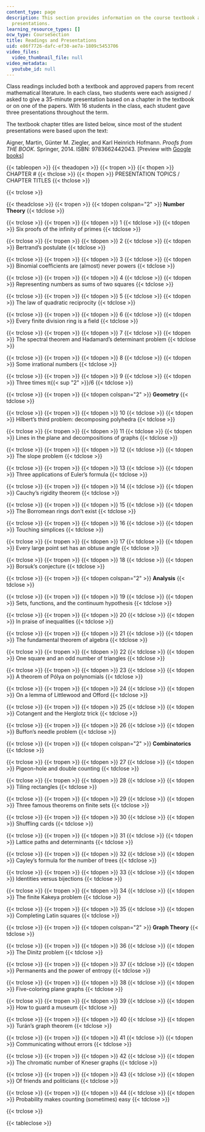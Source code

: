 ```yaml
---
content_type: page
description: This section provides information on the course textbook and student
  presentations.
learning_resource_types: []
ocw_type: CourseSection
title: Readings and Presentations
uid: e86f7726-dafc-ef30-ae7a-1809c5453706
video_files:
  video_thumbnail_file: null
video_metadata:
  youtube_id: null
---
```


Class readings included both a textbook and approved papers from recent mathematical literature. In each class, two students were each assigned / asked to give a 35-minute presentation based on a chapter in the textbook or on one of the papers. With 16 students in the class, each student gave three presentations throughout the term.

The textbook chapter titles are listed below, since most of the student presentations were based upon the text:

Aigner, Martin, Günter M. Ziegler, and Karl Heinrich Hofmann. _Proofs from THE BOOK_. Springer, 2014. ISBN: 9783662442043. \[Preview with [Google books](http://books.google.com/books?id=2iI9BAAAQBAJ&printsec=frontcover)\]

{{< tableopen >}}
{{< theadopen >}}
{{< tropen >}}
{{< thopen >}}
CHAPTER #
{{< thclose >}}
{{< thopen >}}
PRESENTATION TOPICS / CHAPTER TITLES
{{< thclose >}}

{{< trclose >}}

{{< theadclose >}}
{{< tropen >}}
{{< tdopen colspan="2" >}}
**Number Theory**
{{< tdclose >}}

{{< trclose >}}
{{< tropen >}}
{{< tdopen >}}
1
{{< tdclose >}}
{{< tdopen >}}
Six proofs of the infinity of primes
{{< tdclose >}}

{{< trclose >}}
{{< tropen >}}
{{< tdopen >}}
2
{{< tdclose >}}
{{< tdopen >}}
Bertrand’s postulate
{{< tdclose >}}

{{< trclose >}}
{{< tropen >}}
{{< tdopen >}}
3
{{< tdclose >}}
{{< tdopen >}}
Binomial coefficients are (almost) never powers
{{< tdclose >}}

{{< trclose >}}
{{< tropen >}}
{{< tdopen >}}
4
{{< tdclose >}}
{{< tdopen >}}
Representing numbers as sums of two squares
{{< tdclose >}}

{{< trclose >}}
{{< tropen >}}
{{< tdopen >}}
5
{{< tdclose >}}
{{< tdopen >}}
The law of quadratic reciprocity
{{< tdclose >}}

{{< trclose >}}
{{< tropen >}}
{{< tdopen >}}
6
{{< tdclose >}}
{{< tdopen >}}
Every finite division ring is a field
{{< tdclose >}}

{{< trclose >}}
{{< tropen >}}
{{< tdopen >}}
7
{{< tdclose >}}
{{< tdopen >}}
The spectral theorem and Hadamard’s determinant problem
{{< tdclose >}}

{{< trclose >}}
{{< tropen >}}
{{< tdopen >}}
8
{{< tdclose >}}
{{< tdopen >}}
Some irrational numbers
{{< tdclose >}}

{{< trclose >}}
{{< tropen >}}
{{< tdopen >}}
9
{{< tdclose >}}
{{< tdopen >}}
Three times π{{< sup "2" >}}/6
{{< tdclose >}}

{{< trclose >}}
{{< tropen >}}
{{< tdopen colspan="2" >}}
**Geometry**
{{< tdclose >}}

{{< trclose >}}
{{< tropen >}}
{{< tdopen >}}
10
{{< tdclose >}}
{{< tdopen >}}
Hilbert’s third problem: decomposing polyhedra
{{< tdclose >}}

{{< trclose >}}
{{< tropen >}}
{{< tdopen >}}
11
{{< tdclose >}}
{{< tdopen >}}
Lines in the plane and decompositions of graphs
{{< tdclose >}}

{{< trclose >}}
{{< tropen >}}
{{< tdopen >}}
12
{{< tdclose >}}
{{< tdopen >}}
The slope problem
{{< tdclose >}}

{{< trclose >}}
{{< tropen >}}
{{< tdopen >}}
13
{{< tdclose >}}
{{< tdopen >}}
Three applications of Euler’s formula
{{< tdclose >}}

{{< trclose >}}
{{< tropen >}}
{{< tdopen >}}
14
{{< tdclose >}}
{{< tdopen >}}
Cauchy’s rigidity theorem
{{< tdclose >}}

{{< trclose >}}
{{< tropen >}}
{{< tdopen >}}
15
{{< tdclose >}}
{{< tdopen >}}
The Borromean rings don’t exist
{{< tdclose >}}

{{< trclose >}}
{{< tropen >}}
{{< tdopen >}}
16
{{< tdclose >}}
{{< tdopen >}}
Touching simplices
{{< tdclose >}}

{{< trclose >}}
{{< tropen >}}
{{< tdopen >}}
17
{{< tdclose >}}
{{< tdopen >}}
Every large point set has an obtuse angle
{{< tdclose >}}

{{< trclose >}}
{{< tropen >}}
{{< tdopen >}}
18
{{< tdclose >}}
{{< tdopen >}}
Borsuk’s conjecture
{{< tdclose >}}

{{< trclose >}}
{{< tropen >}}
{{< tdopen colspan="2" >}}
**Analysis**
{{< tdclose >}}

{{< trclose >}}
{{< tropen >}}
{{< tdopen >}}
19
{{< tdclose >}}
{{< tdopen >}}
Sets, functions, and the continuum hypothesis
{{< tdclose >}}

{{< trclose >}}
{{< tropen >}}
{{< tdopen >}}
20
{{< tdclose >}}
{{< tdopen >}}
In praise of inequalities
{{< tdclose >}}

{{< trclose >}}
{{< tropen >}}
{{< tdopen >}}
21
{{< tdclose >}}
{{< tdopen >}}
The fundamental theorem of algebra
{{< tdclose >}}

{{< trclose >}}
{{< tropen >}}
{{< tdopen >}}
22
{{< tdclose >}}
{{< tdopen >}}
One square and an odd number of triangles
{{< tdclose >}}

{{< trclose >}}
{{< tropen >}}
{{< tdopen >}}
23
{{< tdclose >}}
{{< tdopen >}}
A theorem of Pólya on polynomials
{{< tdclose >}}

{{< trclose >}}
{{< tropen >}}
{{< tdopen >}}
24
{{< tdclose >}}
{{< tdopen >}}
On a lemma of Littlewood and Offord
{{< tdclose >}}

{{< trclose >}}
{{< tropen >}}
{{< tdopen >}}
25
{{< tdclose >}}
{{< tdopen >}}
Cotangent and the Herglotz trick
{{< tdclose >}}

{{< trclose >}}
{{< tropen >}}
{{< tdopen >}}
26
{{< tdclose >}}
{{< tdopen >}}
Buffon’s needle problem
{{< tdclose >}}

{{< trclose >}}
{{< tropen >}}
{{< tdopen colspan="2" >}}
**Combinatorics**
{{< tdclose >}}

{{< trclose >}}
{{< tropen >}}
{{< tdopen >}}
27
{{< tdclose >}}
{{< tdopen >}}
Pigeon-hole and double counting
{{< tdclose >}}

{{< trclose >}}
{{< tropen >}}
{{< tdopen >}}
28
{{< tdclose >}}
{{< tdopen >}}
Tiling rectangles
{{< tdclose >}}

{{< trclose >}}
{{< tropen >}}
{{< tdopen >}}
29
{{< tdclose >}}
{{< tdopen >}}
Three famous theorems on finite sets
{{< tdclose >}}

{{< trclose >}}
{{< tropen >}}
{{< tdopen >}}
30
{{< tdclose >}}
{{< tdopen >}}
Shuffling cards
{{< tdclose >}}

{{< trclose >}}
{{< tropen >}}
{{< tdopen >}}
31
{{< tdclose >}}
{{< tdopen >}}
Lattice paths and determinants
{{< tdclose >}}

{{< trclose >}}
{{< tropen >}}
{{< tdopen >}}
32
{{< tdclose >}}
{{< tdopen >}}
Cayley’s formula for the number of trees
{{< tdclose >}}

{{< trclose >}}
{{< tropen >}}
{{< tdopen >}}
33
{{< tdclose >}}
{{< tdopen >}}
Identities versus bijections
{{< tdclose >}}

{{< trclose >}}
{{< tropen >}}
{{< tdopen >}}
34
{{< tdclose >}}
{{< tdopen >}}
The finite Kakeya problem
{{< tdclose >}}

{{< trclose >}}
{{< tropen >}}
{{< tdopen >}}
35
{{< tdclose >}}
{{< tdopen >}}
Completing Latin squares
{{< tdclose >}}

{{< trclose >}}
{{< tropen >}}
{{< tdopen colspan="2" >}}
**Graph Theory**
{{< tdclose >}}

{{< trclose >}}
{{< tropen >}}
{{< tdopen >}}
36
{{< tdclose >}}
{{< tdopen >}}
The Dinitz problem
{{< tdclose >}}

{{< trclose >}}
{{< tropen >}}
{{< tdopen >}}
37
{{< tdclose >}}
{{< tdopen >}}
Permanents and the power of entropy
{{< tdclose >}}

{{< trclose >}}
{{< tropen >}}
{{< tdopen >}}
38
{{< tdclose >}}
{{< tdopen >}}
Five-coloring plane graphs
{{< tdclose >}}

{{< trclose >}}
{{< tropen >}}
{{< tdopen >}}
39
{{< tdclose >}}
{{< tdopen >}}
How to guard a museum
{{< tdclose >}}

{{< trclose >}}
{{< tropen >}}
{{< tdopen >}}
40
{{< tdclose >}}
{{< tdopen >}}
Turán’s graph theorem
{{< tdclose >}}

{{< trclose >}}
{{< tropen >}}
{{< tdopen >}}
41
{{< tdclose >}}
{{< tdopen >}}
Communicating without errors
{{< tdclose >}}

{{< trclose >}}
{{< tropen >}}
{{< tdopen >}}
42
{{< tdclose >}}
{{< tdopen >}}
The chromatic number of Kneser graphs
{{< tdclose >}}

{{< trclose >}}
{{< tropen >}}
{{< tdopen >}}
43
{{< tdclose >}}
{{< tdopen >}}
Of friends and politicians
{{< tdclose >}}

{{< trclose >}}
{{< tropen >}}
{{< tdopen >}}
44
{{< tdclose >}}
{{< tdopen >}}
Probability makes counting (sometimes) easy
{{< tdclose >}}

{{< trclose >}}

{{< tableclose >}}